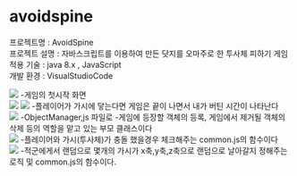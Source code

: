 # avoidspine

프로젝트명 : AvoidSpine<br>
프로젝트 설명 : 자바스크립트를 이용하여 만든 닷지를 오마주로 한 투사체 피하기 게임<br>
적용 기술 : java 8.x , JavaScript <br>
개발 환경 : VisualStudioCode<br>

<img src="https://postfiles.pstatic.net/MjAxOTA1MTRfMTA2/MDAxNTU3NzY2MTg4MTAx.4Pu-HbXwpn8dagV2QQB16UG4MjoGzgFMkSZRigAg4EAg.GfKd-8RlawGuC7g50roXDeLazfZ22TDf-xxWK_XOWZQg.PNG.wonjjang44/image.png?type=w773"/>
  -게임의 첫시작 화면 
<br>
<img src="https://postfiles.pstatic.net/MjAxOTA1MTRfMjc5/MDAxNTU3NzY5NjE1MDMw.qVnft5C_Hf38LSUTxwVRvZF0LEObPAM2F9XUkUVDZ_gg.AdOQy7DndxjDTzgH7CNDeiccNyfaF8LwJHpjvyUeF4kg.PNG.wonjjang44/image.png?type=w773"/>
<img src="https://postfiles.pstatic.net/MjAxOTA1MTRfMjU2/MDAxNTU3NzY5NjQ2MDc5.UYuOaBKVPkzdtcLl9hAZQXgx0ldbnPBvIwuqou13udAg.Xwkfl8xobHgYDWR3RmropRvNdIrLOQKMfsQKctTiWocg.PNG.wonjjang44/image.png?type=w773"/>
  -플레이어가 가시에 닿는다면 게임은 끝이 나면서 내가 버틴 시간이 나타난다
<br>

<img src="https://postfiles.pstatic.net/MjAxOTA1MTRfMjM5/MDAxNTU3NzY5NDk1NDU5.PLAIgz2FgMWntRkiMy736hREx5_vHl-tX_r73WgSTFAg.8GfknM1HFD8_IUVphMBdGKnaezL6uzvqDAPBFjDOPJAg.PNG.wonjjang44/image.png?type=w773"/>
  -ObjectManager,js 파일로 
  -게임에 등장할 객체의 등록, 게임에서 제거될 객체의 삭제 등의 역할을 맡고 있는 부모 클래스이다
<br>
<img src="https://postfiles.pstatic.net/MjAxOTA1MTRfMjQy/MDAxNTU3NzY5NTIwODA0.O_sYw1MZPnhHxC2pZ3utmAAqDI3CNkc3OSsjaWbPMR0g.kOX_9WVWe61VuvkFN-akapt1h5Unib-dnJQQn6J-pdcg.PNG.wonjjang44/image.png?type=w773"/>
  -플레이어와 가시(투사체)가 충돌 했을경우 체크해주는 common.js의 함수이다
<br>

<img src="https://postfiles.pstatic.net/MjAxOTA1MTRfMTMg/MDAxNTU3NzY5NTcwOTkw.PVj0zjS5McRg_E00u_5vsXs3i4wTmHCOm8UgpXfBPtYg.uBd1As-hc5WRUh4Kkkq9B_Pth9Kikj-1wIgyFRG8W1kg.PNG.wonjjang44/image.png?type=w773"/>
  -적군에게서 랜덤으로 몇개의 가시가 x축,y축,z축으로 랜덤으로 날아갈지 정해주는 로직 및 common.js의 함수이다.
